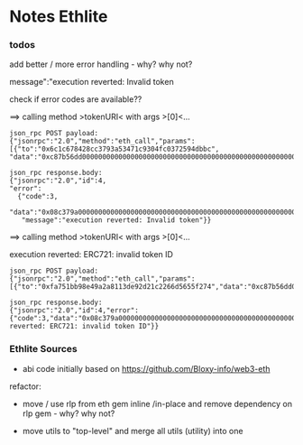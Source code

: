 # Notes Ethlite


### todos


add better / more error handling - why? why not?

message":"execution reverted: Invalid token

check if error codes are available??

==> calling method >tokenURI< with args >[0]<...

```
json_rpc POST payload:
{"jsonrpc":"2.0","method":"eth_call","params":[{"to":"0x6c1c678428cc3793a53471c9304fc0372594dbbc",
"data":"0xc87b56dd0000000000000000000000000000000000000000000000000000000000000000"},"latest"],"id":4}

json_rpc response.body:
{"jsonrpc":"2.0","id":4,
"error":
  {"code":3,
   "data":"0x08c379a00000000000000000000000000000000000000000000000000000000000000020000000000000000000000000000000000000000000000000000000000000000d496e76616c696420746f6b656e00000000000000000000000000000000000000",
   "message":"execution reverted: Invalid token"}}
```

==>  calling method >tokenURI< with args >[0]<...

execution reverted: ERC721: invalid token ID

```
json_rpc POST payload:
{"jsonrpc":"2.0","method":"eth_call","params":[{"to":"0xfa751bb98e49a2a8113de92d21c2266d5655f274","data":"0xc87b56dd0000000000000000000000000000000000000000000000000000000000000000"},"latest"],"id":4}

json_rpc response.body:
{"jsonrpc":"2.0","id":4,"error":{"code":3,"data":"0x08c379a0000000000000000000000000000000000000000000000000000000000000002000000000000000000000000000000000000000000000000000000000000000184552433732313a20696e76616c696420746f6b656e2049440000000000000000","message":"execution reverted: ERC721: invalid token ID"}}
```


###  Ethlite Sources

- abi code initially based on <https://github.com/Bloxy-info/web3-eth>


refactor:

- move / use rlp from eth gem  inline /in-place
  and remove dependency on rlp gem - why? why not?

- move utils  to  "top-level" and merge all utils (utility) into one



